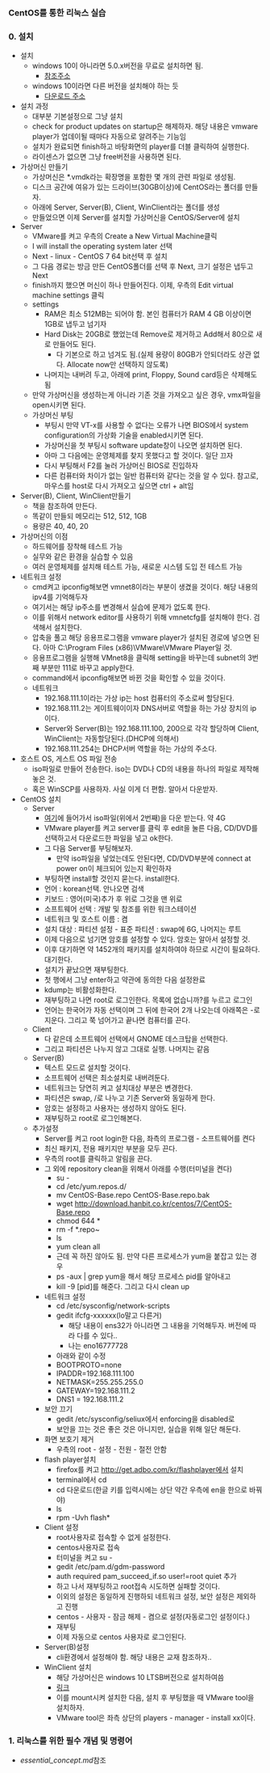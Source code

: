 ### CentOS를 통한 리눅스 실습
### 0. 설치
- 설치
    - windows 10이 아니라면 5.0.x버전을 무료로 설치하면 됨.
        - <a href="https://my.vmware.com/en/web/vmware/free#desktop_end_user_computing/vmware_workstation_player/5_0">참조주소</a>
    - windows 10이라면 다른 버전을 설치해야 하는 듯
        - <a href="https://my.vmware.com/en/web/vmware/free#desktop_end_user_computing/vmware_workstation_player/14_0">다운로드 주소</a>
- 설치 과정
    - 대부분 기본설정으로 그냥 설치
    - check for product updates on startup은 해제하자. 해당 내용은 vmware player가 업데이될 때마다 자동으로 알려주는 기능임
    - 설치가 완료되면 finish하고 바탕화면의 player를 더블 클릭하여 실행한다.
    - 라이센스가 없으면 그냥 free버전을 사용하면 된다.
- 가상머신 만들기
    - 가상머신은 *.vmdk라는 확장명을 포함한 몇 개의 관련 파일로 생성됨.
    - 디스크 공간에 여유가 있는 드라이브(30GB이상)에 CentOS라는 폴더를 만들자.
    - 아래에 Server, Server(B), Client, WinClient라는 폴더를 생성
    - 만들었으면 이제 Server를 설치할 가상머신을 CentOS/Server에 설치
- Server
    - VMware를 켜고 우측의 Create a New Virtual Machine클릭
    - I will install the operating system later 선택
    - Next - linux - CentOS 7 64 bit선택 후 설치
    - 그 다음 경로는 방금 만든 CentOS폴더를 선택 후 Next, 크기 설정은 냅두고 Next
    - finish까지 했으면 머신이 하나 만들어진다. 이제, 우측의 Edit virtual machine settings 클릭
    - settings
        - RAM은 최소 512MB는 되어야 함. 본인 컴퓨터가 RAM 4 GB 이상이면 1GB로 냅두고 넘기자
        - Hard Disk는 20GB로 했었는데 Remove로 제거하고 Add해서 80으로 새로 만들어도 된다.
            - 다 기본으로 하고 넘겨도 됨.(실제 용량이 80GB가 안되더라도 상관 없다. Allocate now만 선택하지 않도록)
        - 나머지는 내버려 두고, 아래에 print, Floppy, Sound card등은 삭제해도 됨
    - 만약 가상머신을 생성하는게 아니라 기존 것을 가져오고 싶은 경우, vmx파일을 open시키면 된다.
    - 가상머신 부팅
        - 부팅시 만약 VT-x를 사용할 수 없다는 오류가 나면 BIOS에서 system configuration의 가상화 기술을 enabled시키면 된다.
        - 가상머신을 첫 부팅시 software update창이 나오면 설치하면 된다.
        - 아마 그 다음에는 운영체제를 찾지 못했다고 할 것이다. 일단 끄자
        - 다시 부팅해서 F2를 눌러 가상머신 BIOS로 진입하자
        - 다른 컴퓨터와 차이가 없는 일반 컴퓨터와 같다는 것을 알 수 있다. 참고로, 마우스를 host로 다시 가져오고 싶으면 ctrl + alt임
- Server(B), Client, WinClient만들기
    - 책을 참조하여 만든다.
    - 똑같이 만들되 메모리는 512, 512, 1GB
    - 용량은 40, 40, 20
- 가상머신의 이점
    - 하드웨어를 장착해 테스트 가능
    - 실무와 같은 환경을 실습할 수 있음
    - 여러 운영체제를 설치해 테스트 가능, 새로운 시스템 도입 전 테스트 가능
- 네트워크 설정
    - cmd켜고 ipconfig해보면 vmnet8이라는 부분이 생겼을 것이다. 해당 내용의 ipv4를 기억해두자
    - 여기서는 해당 ip주소를 변경해서 실습에 문제가 없도록 한다.
    - 이를 위해서 network editor를 사용하기 위해 vmnetcfg를 설치해야 한다. 검색해서 설치한다.
    - 압축을 풀고 해당 응용프로그램을 vmware player가 설치된 경로에 넣으면 된다. 아마 C:\Program Files (x86)\VMware\VMware Player일 것.
    - 응용프로그램을 실행해 VMnet8을 클릭해 setting을 바꾸는데 subnet의 3번째 부분만 111로 바꾸고 apply한다.
    - command에서 ipconfig해보면 바뀐 것을 확인할 수 있을 것이다.
    - 네트워크
        - 192.168.111.1이라는 가상 ip는 host 컴퓨터의 주소로써 할당된다.
        - 192.168.111.2는 게이트웨이이자 DNS서버로 역할을 하는 가상 장치의 ip이다.
        - Server와 Server(B)는 192.168.111.100, 200으로 각각 할당하며 Client, WinClient는 자동할당된다.(DHCP에 의해서)
        - 192.168.111.254는 DHCP서버 역할을 하는 가상의 주소다.
- 호스트 OS, 게스트 OS 파일 전송
    - iso파일로 만들어 전송한다. iso는 DVD나 CD의 내용을 하나의 파일로 제작해 놓은 것.
    - 혹은 WinSCP를 사용하자. 사실 이게 더 편함. 알아서 다운받자.
- CentOS 설치
    - Server
        - <a href="http://archive.kernel.org/centos-vault/7.0.1406/isos/x86_64/">여기</a>에 들어가서 iso파일(위에서 2번째)을 다운 받는다. 약 4G
        - VMware player를 켜고 server를 클릭 후 edit을 눌른 다음, CD/DVD를 선택하고서 다운로드한 파일을 넣고 ok한다.
        - 그 다음 Server를 부팅해보자.
            - 만약 iso파일을 넣었는데도 안된다면, CD/DVD부분에 connect at power on이 체크되어 있는지 확인하자
        - 부팅하면 install할 것인지 묻는다. install한다.
        - 언어 : korean선택. 안나오면 검색
        - 키보드 : 영어(미국)추가 후 위로 그것을 맨 위로
        - 소프트웨어 선택 : 개발 및 참조를 위한 워크스테이션
        - 네트워크 및 호스트 이름 : 켬
        - 설치 대상 : 파티션 설정 - 표준 파티션 : swap에 6G, 나머지는 루트
        - 이제 다음으로 넘기면 암호를 설정할 수 있다. 암호는 알아서 설정할 것.
        - 이후 대기하면 약 1452개의 패키지를 설치하여야 하므로 시간이 필요하다. 대기한다.
        - 설치가 끝났으면 재부팅한다.
        - 첫 행에서 그냥 enter하고 약관에 동의한 다음 설정완료
        - kdump는 비활성화한다.
        - 재부팅하고 나면 root로 로그인한다. 목록에 없습니까?를 누르고 로그인
        - 언어는 한국어가 자동 선택이며 그 뒤에 한국어 2개 나오는데 아래쪽은 -로 지운다. 그리고 쭉 넘어가고 끝나면 컴퓨터를 끈다.
    - Client
        - 다 같은데 소프트웨어 선택에서 GNOME 데스크탑을 선택한다.
        - 그리고 파티션은 나누지 않고 그대로 실행. 나머지는 같음
    - Server(B)
        - 텍스트 모드로 설치할 것이다.
        - 소프트웨어 선택은 최소설치로 내버려둔다.
        - 네트워크는 당연히 켜고 설치대상 부분은 변경한다.
        - 파티션은 swap, /로 나누고 기존 Server와 동일하게 한다.
        - 암호는 설정하고 사용자는 생성하지 않아도 된다.
        - 재부팅하고 root로 로그인해본다.
    - 추가설정
        - Server를 켜고 root login한 다음, 좌측의 프로그램 - 소프트웨어를 켠다
        - 최신 패키지, 전용 패키지만 부분을 모두 끈다.
        - 우측의 root를 클릭하고 알림을 끈다.
        - 그 외에 repository clean을 위해서 아래를 수행(터미널을 켠다)
            - su -
            - cd /etc/yum.repos.d/
            - mv CentOS-Base.repo CentOS-Base.repo.bak
            - wget http://download.hanbit.co.kr/centos/7/CentOS-Base.repo
            - chmod 644 *
            - rm -f *.repo~
            - ls
            - yum clean all
            - 근데 꼭 하진 않아도 됨. 만약 다른 프로세스가 yum을 붙잡고 있는 경우
            - ps -aux | grep yum을 해서 해당 프로세스 pid를 알아내고
            - kill -9 [pid]를 해준다. 그리고 다시 clean up
        - 네트워크 설정
            - cd /etc/sysconfig/network-scripts
            - gedit ifcfg-xxxxxx(lo말고 다른거)
                - 해당 내용이 ens32가 아니라면 그 내용을 기억해두자. 버전에 따라 다를 수 있다..
                - 나는 eno16777728
            - 아래와 같이 수정
            -   BOOTPROTO=none
            -   IPADDR=192.168.111.100
            -   NETMASK=255.255.255.0
            -   GATEWAY=192.168.111.2
            -   DNS1 = 192.168.111.2
        - 보안 끄기
            - gedit /etc/sysconfig/seliux에서 enforcing을 disabled로
            - 보안을 끄는 것은 좋은 것은 아니지만, 실습을 위해 일단 해둔다.
        - 화면 보호기 제거
            - 우측의 root - 설정 - 전원 - 절전 안함
        - flash player설치
            - firefox를 켜고 http://get.adbo.com/kr/flashplayer에서 설치
            - terminal에서 cd
            - cd 다운로드(한글 키를 입력시에는 상단 약간 우측에 en을 한으로 바꿔야)
            - ls
            - rpm -Uvh flash*
        - Client 설정
            - root사용자로 접속할 수 없게 설정한다.
            - centos사용자로 접속
            - 터미널을 켜고 su - 
            - gedit /etc/pam.d/gdm-password
            - auth required pam_succeed_if.so user!=root quiet 추가
            - 하고 나서 재부팅하고 root접속 시도하면 실패할 것이다.
            - 이외의 설정은 동일하게 진행하되 네트워크 설정, 보안 설정은 제외하고 진행
            - centos - 사용자 - 잠금 해제 - 켬으로 설정(자동로그인 설정이다.)
            - 재부팅
            - 이제 자동으로 centos 사용자로 로그인된다.
        - Server(B)설정
            - cli환경에서 설정해야 함. 해당 내용은 교재 참조하자..
        - WinClient 설치
            - 해당 가상머신은 windows 10 LTSB버전으로 설치하여씀
            - <a href="https://www.microsoft.com/ko-kr/evalcenter/evaluate-windows-10-enterprise">링크</a>
            - 이를 mount시켜 설치한 다음, 설치 후 부팅했을 때 VMware tool을 설치하자.
            - VMware tool은 좌측 상단의 players - manager - install xx이다.
### 1. 리눅스를 위한 필수 개념 및 명령어
- *essential_concept.md*참조